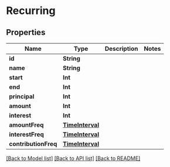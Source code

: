 # Recurring

## Properties
Name | Type | Description | Notes
------------ | ------------- | ------------- | -------------
**id** | **String** |  | 
**name** | **String** |  | 
**start** | **Int** |  | 
**end** | **Int** |  | 
**principal** | **Int** |  | 
**amount** | **Int** |  | 
**interest** | **Int** |  | 
**amountFreq** | [**TimeInterval**](TimeInterval.md) |  | 
**interestFreq** | [**TimeInterval**](TimeInterval.md) |  | 
**contributionFreq** | [**TimeInterval**](TimeInterval.md) |  | 

[[Back to Model list]](../README.md#documentation-for-models) [[Back to API list]](../README.md#documentation-for-api-endpoints) [[Back to README]](../README.md)


